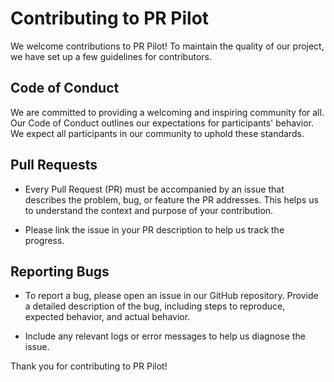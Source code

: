 # Contributing to PR Pilot

We welcome contributions to PR Pilot! To maintain the quality of our project, we have set up a few guidelines for contributors.

## Code of Conduct

We are committed to providing a welcoming and inspiring community for all. Our Code of Conduct outlines our expectations for participants' behavior. We expect all participants in our community to uphold these standards.

## Pull Requests

- Every Pull Request (PR) must be accompanied by an issue that describes the problem, bug, or feature the PR addresses. This helps us to understand the context and purpose of your contribution.

- Please link the issue in your PR description to help us track the progress.

## Reporting Bugs

- To report a bug, please open an issue in our GitHub repository. Provide a detailed description of the bug, including steps to reproduce, expected behavior, and actual behavior.

- Include any relevant logs or error messages to help us diagnose the issue.

Thank you for contributing to PR Pilot!